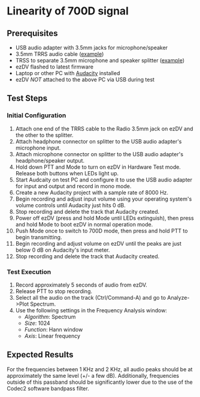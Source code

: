 # Linearity of 700D signal

## Prerequisites

* USB audio adapter with 3.5mm jacks for microphone/speaker
* 3.5mm TRRS audio cable ([example](https://www.amazon.com/gp/product/B07PJW6RQ7/ref=ppx_yo_dt_b_search_asin_title?ie=UTF8&psc=1))
* TRSS to separate 3.5mm microphone and speaker splitter ([example](https://www.amazon.com/UGREEN-Headphone-Splitter-Computer-Smartphone/dp/B073ZDDTH2/ref=sr_1_4?keywords=trrs+to+mic+and+headphone&qid=1679887399&sprefix=trrs+to+mic+%2Caps%2C149&sr=8-4))
* ezDV flashed to latest firmware
* Laptop or other PC with [Audacity](https://www.audacityteam.org/) installed
* ezDV *NOT* attached to the above PC via USB during test

## Test Steps

### Initial Configuration

1. Attach one end of the TRRS cable to the Radio 3.5mm jack on ezDV and the other to the splitter.
2. Attach headphone connector on splitter to the USB audio adapter's microphone input.
3. Attach microphone connector on splitter to the USB audio adapter's headphone/speaker output.
4. Hold down PTT and Mode to turn on ezDV in Hardware Test mode. Release both buttons when LEDs light up.
5. Start Audcaity on test PC and configure it to use the USB audio adapter for input and output and record in mono mode.
6. Create a new Audacity project with a sample rate of 8000 Hz.
7. Begin recording and adjust input volume using your operating system's volume controls until Audacity just hits 0 dB.
8. Stop recording and delete the track that Audacity created.
9. Power off ezDV (press and hold Mode until LEDs extinguish), then press and hold Mode to boot ezDV in normal operation mode.
10. Push Mode once to switch to 700D mode, then press and hold PTT to begin transmitting.
11. Begin recording and adjust volume on ezDV until the peaks are just below 0 dB on Audacity's input meter.
12. Stop recording and delete the track that Audacity created.

### Test Execution

1. Record approximately 5 seconds of audio from ezDV.
2. Release PTT to stop recording.
3. Select all the audio on the track (Ctrl/Command-A) and go to Analyze->Plot Spectrum.
4. Use the following settings in the Frequency Analysis window:
    * *Algorithm*: Spectrum
    * *Size*: 1024
    * *Function*: Hann window
    * *Axis*: Linear frequency

## Expected Results

For the frequencies between 1 KHz and 2 KHz, all audio peaks should be at approximately the same level (+/- a few dB). Additionally, frequencies outside of this passband should be significantly lower due to the use of the Codec2 software bandpass filter.